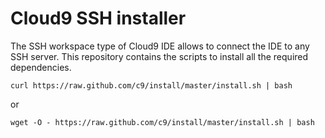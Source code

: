 Cloud9 SSH installer
====================

The SSH workspace type of Cloud9 IDE allows to connect the IDE to any SSH server.
This repository contains the scripts to install all the required dependencies.

    curl https://raw.github.com/c9/install/master/install.sh | bash

or

    wget -O - https://raw.github.com/c9/install/master/install.sh | bash
